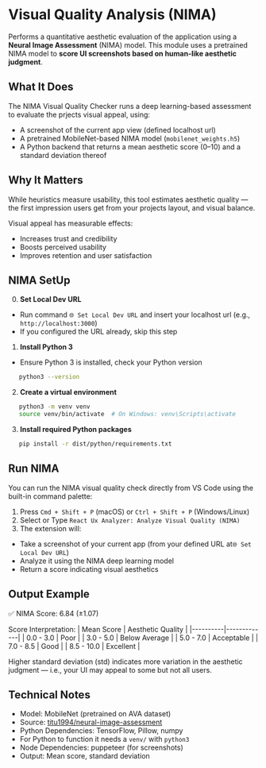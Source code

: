 # Visual Quality Analysis (NIMA)

Performs a quantitative aesthetic evaluation of the application using a **Neural Image Assessment** (NIMA) model. 
This module uses a pretrained NIMA model to **score UI screenshots based on human-like aesthetic judgment**.

## What It Does
The NIMA Visual Quality Checker runs a deep learning-based assessment to evaluate the prjects visual appeal, using:
- A screenshot of the current app view (defined localhost url)
- A pretrained MobileNet-based NIMA model (`mobilenet_weights.h5`)
- A Python backend that returns a mean aesthetic score (0–10) and a standard deviation thereof

## Why It Matters
While heuristics measure usability, this tool estimates aesthetic quality — the first impression users get from your projects layout, and visual balance.

Visual appeal has measurable effects:
- Increases trust and credibility
- Boosts perceived usability
- Improves retention and user satisfaction

## NIMA SetUp
0. **Set Local Dev URL**
- Run command `🌐 Set Local Dev URL` and insert your localhost url (e.g., `http://localhost:3000`)
- If you configured the URL already, skip this step

1. **Install Python 3**
- Ensure Python 3 is installed, check your Python version
```bash
   python3 --version
```

2. **Create a virtual environment**
```bash
   python3 -m venv venv
   source venv/bin/activate  # On Windows: venv\Scripts\activate
```

3. **Install required Python packages**
```bash
   pip install -r dist/python/requirements.txt
```

## Run NIMA 
You can run the NIMA visual quality check directly from VS Code using the built-in command palette:

1. Press `Cmd + Shift + P` (macOS) or `Ctrl + Shift + P` (Windows/Linux)
2. Select or Type `React Ux Analyzer: Analyze Visual Quality (NIMA)`
3. The extension will:
- Take a screenshot of your current app (from your defined URL at`🌐 Set Local Dev URL`)
- Analyze it using the NIMA deep learning model
- Return a score indicating visual aesthetics

## Output Example
✅ NIMA Score: 6.84 (±1.07)

Score Interpretation:
| Mean Score | Aesthetic Quality |
|----------|-------------|
| 0.0 - 3.0 | Poor |
| 3.0 - 5.0 | Below Average |
| 5.0 - 7.0 | Acceptable |
| 7.0 - 8.5 | Good |
| 8.5 - 10.0 | Excellent |

Higher standard deviation (std) indicates more variation in the aesthetic judgment — i.e., your UI may appeal to some but not all users.

## Technical Notes
- Model: MobileNet (pretrained on AVA dataset)
- Source: [titu1994/neural-image-assessment](https://github.com/titu1994/neural-image-assessment)
- Python Dependencies: TensorFlow, Pillow, numpy
- For Python to function it needs a `venv/` with `python3`
- Node Dependencies: puppeteer (for screenshots)
- Output: Mean score, standard deviation